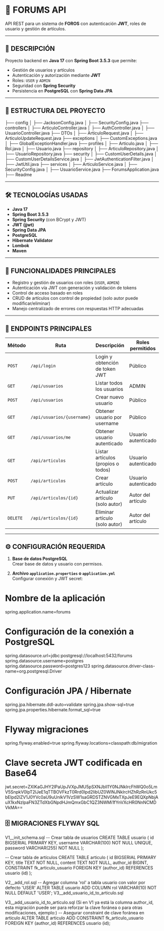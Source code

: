 # 🚀 FORUMS API

API REST para un sistema de **FOROS** con autenticación **JWT**, roles de usuario y gestión de artículos.

---

## 📝 DESCRIPCIÓN

Proyecto backend en **Java 17** con **Spring Boot 3.5.3** que permite:

- Gestión de usuarios y artículos
- Autenticación y autorización mediante **JWT**
- Roles: `USER` y `ADMIN`
- Seguridad con **Spring Security**
- Persistencia en **PostgreSQL** con **Spring Data JPA**

---

## 📂 ESTRUCTURA DEL PROYECTO
├── config
│   ├── JacksonConfig.java
│   ├── SecurityConfig.java
├── controllers
│   ├── ArticuloController.java
│   ├── AuthController.java
│   ├── UsuarioController.java
├── DTOs
│   ├── ArticuloRequest.java
│   ├── ArticuloUpdateRequest.java
├── exceptions
│   ├── CustomExceptions.java
│   ├── GlobalExceptionHandler.java
├── profiles
│   ├── Articulo.java
│   ├── Rol.java
│   ├── Usuario.java
├── repository
│   ├── ArticuloRepository.java
│   ├── UsuarioRepository.java
├── security
│   ├── CustomUserDetails.java
│   ├── CustomUserDetailsService.java
│   ├── JwtAuthenticationFilter.java
│   ├── JwtUtil.java
├── services
│   ├── ArticuloService.java
│   ├── SecurityConfig.java
│   ├── UsuarioService.java
├── ForumsApplication.java
├── Readme


---

## 🛠 TECNOLOGÍAS USADAS

- **Java 17**
- **Spring Boot 3.5.3**
- **Spring Security** (con BCrypt y JWT)
- **JWT (jjwt)**
- **Spring Data JPA**
- **PostgreSQL**
- **Hibernate Validator**
- **Lombok**
- **Maven**

---

## 🔑 FUNCIONALIDADES PRINCIPALES

- Registro y gestión de usuarios con roles (`USER`, `ADMIN`)
- Autenticación vía JWT con generación y validación de tokens
- Control de acceso basado en roles
- CRUD de artículos con control de propiedad (solo autor puede modificar/eliminar)
- Manejo centralizado de errores con respuestas HTTP adecuadas

---

## 🚦 ENDPOINTS PRINCIPALES

| Método | Ruta                      | Descripción                          | Roles permitidos        |
|--------|---------------------------|--------------------------------------|-------------------------|
| `POST` | `/api/login`              | Login y obtención de token JWT       | Público                 |
| `GET`  | `/api/usuarios`           | Listar todos los usuarios            | ADMIN                   |
| `POST` | `/api/usuarios`           | Crear nuevo usuario                  | Público                 |
| `GET`  | `/api/usuarios/{username}`| Obtener usuario por username         | Público                 |
| `GET`  | `/api/usuarios/me`        | Obtener usuario autenticado          | Usuario autenticado     |
| `GET`  | `/api/articulos`          | Listar artículos (propios o todos)   | Usuario autenticado     |
| `POST` | `/api/articulos`          | Crear artículo                       | Usuario autenticado     |
| `PUT`  | `/api/articulos/{id}`     | Actualizar artículo (solo autor)     | Autor del artículo      |
| `DELETE`| `/api/articulos/{id}`    | Eliminar artículo (solo autor)       | Autor del artículo      |

---

## ⚙️ CONFIGURACIÓN REQUERIDA

1. **Base de datos PostgreSQL**  
   Crear base de datos y usuario con permisos.

2. **Archivo `application.properties` o `application.yml`**  
   Configurar conexión y JWT secret:

# Nombre de la aplicación
spring.application.name=forums

# Configuración de la conexión a PostgreSQL
spring.datasource.url=jdbc:postgresql://localhost:5432/forums
spring.datasource.username=postgres
spring.datasource.password=postgres123
spring.datasource.driver-class-name=org.postgresql.Driver

# Configuración JPA / Hibernate
spring.jpa.hibernate.ddl-auto=validate
spring.jpa.show-sql=true
spring.jpa.properties.hibernate.format_sql=true

# Flyway migraciones
spring.flyway.enabled=true
spring.flyway.locations=classpath:db/migration

# Clave secreta JWT codificada en Base64
jwt.secret=ZXlKaGJHY2lPaUpJVXpJMU5pSXNJblI1Y0NJNklrcFhWQ0o5LmV5SnpkV0lpT2lJeE1qTTBOVFkzT0Rrd0lpd2libUZ0WlNJNklrcHZhRzRnUkc5bElpd2lZV1J0YVc0aU9uUnlkV1VzSW1saGRDSTZNVGMxTXpJeE9EQXpNbjAuX1kxNzlpaFN3ZTdXbGNpdHJmQmxGbC1QZ3NWMi1fYnVXcHR0NnNCMDVkMA==

## 🗄️ MIGRACIONES FLYWAY SQL
V1__init_schema.sql
-- Crear tabla de usuarios
CREATE TABLE usuario (
    id BIGSERIAL PRIMARY KEY,
    username VARCHAR(100) NOT NULL UNIQUE,
    password VARCHAR(255) NOT NULL
);

-- Crear tabla de artículos
CREATE TABLE articulo (
    id BIGSERIAL PRIMARY KEY,
    title TEXT NOT NULL,
    content TEXT NOT NULL,
    author_id BIGINT,
    CONSTRAINT fk_articulo_usuario FOREIGN KEY (author_id) REFERENCES usuario (id)
);

V2__add_rol.sql
-- Agregar columna 'rol' a tabla usuario con valor por defecto 'USER'
ALTER TABLE usuario
ADD COLUMN rol VARCHAR(10) NOT NULL DEFAULT 'USER';
V3__add_usuario_id_to_articulo.sql

V3__add_usuario_id_to_articulo.sql
(Si en V1 ya está la columna author_id, esta migración puede ser para reforzar la clave foránea o para otras modificaciones, ejemplo:)
-- Asegurar constraint de clave foránea en articulo
ALTER TABLE articulo
ADD CONSTRAINT fk_articulo_usuario FOREIGN KEY (author_id) REFERENCES usuario (id);

